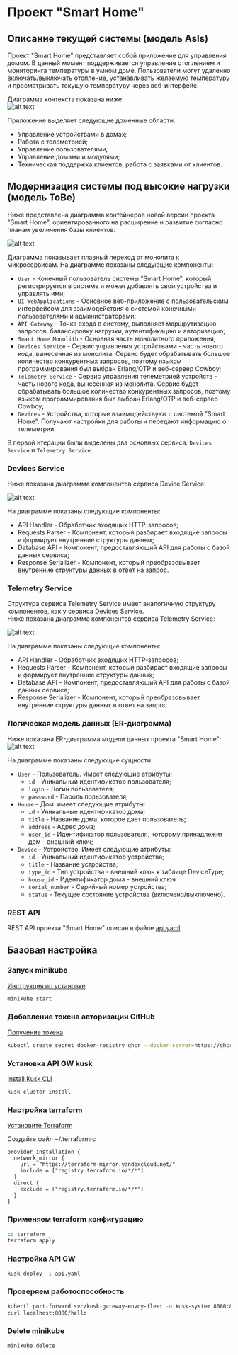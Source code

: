 # Проект "Smart Home"

## Описание текущей системы (модель AsIs)

Проект "Smart Home" представляет собой приложение для управления домом. В данный момент поддерживается управление 
отоплением и мониторинга температуры в умном доме. Пользователи могут удаленно включать/выключать отопление, 
устанавливать желаемую температуру и просматривать текущую температуру через веб-интерфейс.

Диаграмма контекста показана ниже:  
![alt text](diagrams/images/ContextAsIs.svg)

Приложение выделяет следующие доменные области:
- Управление устройствами в домах;
- Работа с телеметрией;
- Управление пользователями;
- Управление домами и модулями;
- Техническая поддержка клиентов, работа с заявками от клиентов.

## Модернизация системы под высокие нагрузки (модель ToBe) 

Ниже представлена диаграмма контейнеров новой версии проекта "Smart Home", ориентированного на расширение 
и развитие согласно планам увеличения базы клиентов:

![alt text](./diagrams/images/Container.svg)

Диаграмма показывает плавный переход от монолита к микросервисам. На диаграмме показаны следующие компоненты:
- `User` - Конечный пользователь системы "Smart Home", который регистрируется в системе и может добавлять свои устройства и управлять ими;
- `UI WebApplications` - Основное веб-приложение с пользовательским интерфейсом для взаимодействия с системой конечными пользователями и администраторами; 
- `API Gateway` - Точка входа в систему, выполняет маршрутизацию запросов, балансировку нагрузки, аутентификацию и авторизацию;
- `Smart Home Monolith` - Основная часть монолитного приложения;
- `Devices Service` - Сервис управления устройствами - часть нового кода, вынесенная из монолита.
Сервис будет обрабатывать большое количество конкурентных запросов, поэтому языком программирования был выбран Erlang/OTP и веб-сервер Cowboy;
- `Telemetry Service` - Сервис управления телеметрией устройств - часть нового кода, вынесенная из монолита.
Сервис будет обрабатывать большое количество конкурентных запросов, поэтому языком программирования был выбран Erlang/OTP и веб-сервер Cowboy;
- `Devices` - Устройства, которые взаимодействуют с системой "Smart Home". Получают настройки для работы и передают информацию о телеметрии.

В первой итерации были выделены два основных сервиса: `Devices Service` и `Telemetry Service`.

### Devices Service

Ниже показана диаграмма компонентов сервиса Device Service:

![alt text](./diagrams/images/DevicesServiceComponents.svg)

На диаграмме показаны следующие компоненты:
- API Handler - Обработчик входящих HTTP-запросов;
- Requests Parser - Компонент, который разбирает входящие запросы и формирует внутренние структуры данных;
- Database API - Компонент, предоставляющий API для работы с базой данных сервиса;
- Response Serializer - Компонент, который преобразовывает внутренние структуры данных в ответ на запрос.

### Telemetry Service

Структура сервиса Telemetry Service имеет аналогичную структуру компонентов, как у сервиса  Devices Service.  
Ниже показана диаграмма компонентов сервиса Telemetry Service:

![alt text](./diagrams/images/TelemetryServiceComponent.svg)

На диаграмме показаны следующие компоненты:
- API Handler - Обработчик входящих HTTP-запросов;
- Requests Parser - Компонент, который разбирает входящие запросы и формирует внутренние структуры данных;
- Database API - Компонент, предоставляющий API для работы с базой данных сервиса;
- Response Serializer - Компонент, который преобразовывает внутренние структуры данных в ответ на запрос.

### Логическая модель данных (ER-диаграмма)

Ниже показана ER-диаграмма модели данных проекта "Smart Home":
![alt text](./diagrams/images/ERDiagram.svg)

На диаграмме показаны следующие сущности:
- `User` - Пользователь. Имеет следующие атрибуты:
  - `id` - Уникальный идентификатор пользователя;
  - `login` - Логин пользователя;
  - `password` - Пароль пользователя;
- `House` - Дом. имеет следующие атрибуты:
  - `id` - Уникальные идентификатор дома;
  - `title` - Название дома, которое дает пользователь;
  - `address` - Адрес дома;
  - `user_id` - Идентификатор пользователя, которому принадлежит дом - внешний ключ;
- `Device` - Устройство. Имеет следующие атрибуты:
  - `id` - Уникальный идентификатор устройства;
  - `title` - Название устройства;
  - `type_id` - Тип устройства - внешний ключ к таблице DeviceType;
  - `house_id` - Идентификатор дома - внешний ключ
  - `serial_number` - Серийный номер устройства;
  - `status` - Текущее состояние устройства (включено/выключено).

### REST API

REST API проекта "Smart Home" описан в файле [api.yaml](./api.yaml).

## Базовая настройка

### Запуск minikube

[Инструкция по установке](https://minikube.sigs.k8s.io/docs/start/)

```bash
minikube start
```


### Добавление токена авторизации GitHub

[Получение токена](https://github.com/settings/tokens/new)

```bash
kubectl create secret docker-registry ghcr --docker-server=https://ghcr.io --docker-username=<github_username> --docker-password=<github_token> -n default
```


### Установка API GW kusk

[Install Kusk CLI](https://docs.kusk.io/getting-started/install-kusk-cli)

```bash
kusk cluster install
```


### Настройка terraform

[Установите Terraform](https://yandex.cloud/ru/docs/tutorials/infrastructure-management/terraform-quickstart#install-terraform)


Создайте файл ~/.terraformrc

```hcl
provider_installation {
  network_mirror {
    url = "https://terraform-mirror.yandexcloud.net/"
    include = ["registry.terraform.io/*/*"]
  }
  direct {
    exclude = ["registry.terraform.io/*/*"]
  }
}
```

### Применяем terraform конфигурацию 

```bash
cd terraform
terraform apply
```

### Настройка API GW

```bash
kusk deploy -i api.yaml
```

### Проверяем работоспособность

```bash
kubectl port-forward svc/kusk-gateway-envoy-fleet -n kusk-system 8080:80
curl localhost:8080/hello
```


### Delete minikube

```bash
minikube delete
```
